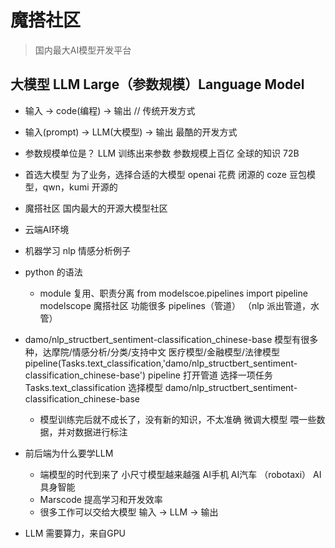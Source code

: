 # 魔搭社区
> 国内最大AI模型开发平台

## 大模型 LLM Large（参数规模）Language Model
- 输入 -> code(编程) -> 输出 // 传统开发方式
- 输入(prompt) -> LLM(大模型) -> 输出 最酷的开发方式
- 参数规模单位是？ LLM 训练出来参数 参数规模上百亿 全球的知识 72B

- 首选大模型
  为了业务，选择合适的大模型
    openai 花费 闭源的
    coze 豆包模型，qwn，kumi 开源的
- 魔搭社区
  国内最大的开源大模型社区

- 云端AI环境
- 机器学习 nlp
  情感分析例子 
- python 的语法
  - module 复用、职责分离
   from modelscoe.pipelines import pipeline
   modelscope 魔搭社区 功能很多 pipelines（管道） （nlp 派出管道，水管）

- damo/nlp_structbert_sentiment-classification_chinese-base
  模型有很多种，达摩院/情感分析/分类/支持中文
  医疗模型/金融模型/法律模型
  pipeline(Tasks.text_classification,'damo/nlp_structbert_sentiment-classification_chinese-base')
  pipeline 打开管道
  选择一项任务  Tasks.text_classification 
  选择模型 damo/nlp_structbert_sentiment-classification_chinese-base 

  - 模型训练完后就不成长了，没有新的知识，不太准确 
    微调大模型  喂一些数据，并对数据进行标注

- 前后端为什么要学LLM
  - 端模型的时代到来了
    小尺寸模型越来越强  AI手机 AI汽车 （robotaxi） AI具身智能
  - Marscode 提高学习和开发效率
  - 很多工作可以交给大模型
    输入 -> LLM -> 输出

- LLM 需要算力，来自GPU
